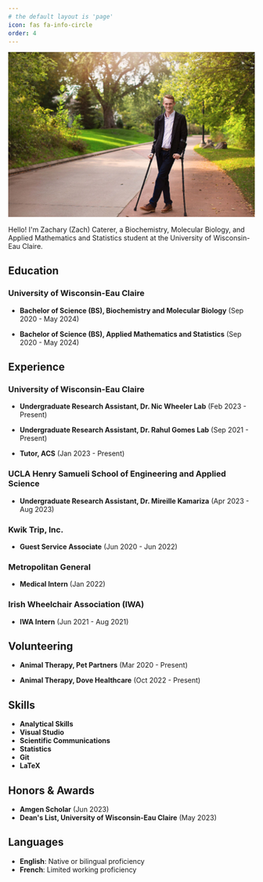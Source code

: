 ```yaml
---
# the default layout is 'page'
icon: fas fa-info-circle
order: 4
---
```

![Zachary Caterer](assets/images/people/zach/zach_stance.JPG)

Hello! I'm Zachary (Zach) Caterer, a Biochemistry, Molecular Biology, and Applied Mathematics and Statistics student at the University of Wisconsin-Eau Claire.

## Education

### University of Wisconsin-Eau Claire
- **Bachelor of Science (BS), Biochemistry and Molecular Biology** (Sep 2020 - May 2024)

- **Bachelor of Science (BS), Applied Mathematics and Statistics** (Sep 2020 - May 2024)

## Experience

### University of Wisconsin-Eau Claire
- **Undergraduate Research Assistant, Dr. Nic Wheeler Lab** (Feb 2023 - Present)
  
- **Undergraduate Research Assistant, Dr. Rahul Gomes Lab** (Sep 2021 - Present)
  
- **Tutor, ACS** (Jan 2023 - Present)

### UCLA Henry Samueli School of Engineering and Applied Science
- **Undergraduate Research Assistant, Dr. Mireille Kamariza** (Apr 2023 - Aug 2023)

### Kwik Trip, Inc.
- **Guest Service Associate** (Jun 2020 - Jun 2022)

### Metropolitan General
- **Medical Intern** (Jan 2022)

### Irish Wheelchair Association (IWA)
- **IWA Intern** (Jun 2021 - Aug 2021)

## Volunteering

- **Animal Therapy, Pet Partners** (Mar 2020 - Present)

- **Animal Therapy, Dove Healthcare** (Oct 2022 - Present)

## Skills

- **Analytical Skills**
- **Visual Studio**
- **Scientific Communications**
- **Statistics**
- **Git**
- **LaTeX**

## Honors & Awards

- **Amgen Scholar** (Jun 2023)
- **Dean's List, University of Wisconsin-Eau Claire** (May 2023)

## Languages

- **English**: Native or bilingual proficiency
- **French**: Limited working proficiency
